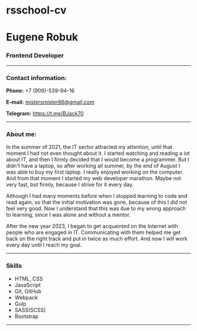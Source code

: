 # rsschool-cv

# Eugene Robuk

### Frontend Developer
***

### Contact information: 

**Phone:** +7 (909)-539-94-16

**E-mail:** mistersmister66@gmail.com

**Telegram:** https://t.me/BJack70
***
### About me:

In the summer of 2021, the IT sector attracted my attention, until that moment I had not even thought about it. I started watching and reading a lot about IT, and then I firmly decided that I would become a programmer. But I didn't have a laptop, so after working all summer, by the end of August I was able to buy my first laptop. I really enjoyed working on the computer. And from that moment I started my web developer marathon. Maybe not very fast, but firmly, because I strive for it every day.

Although I had many moments before when I stopped learning to code and read again, so that the initial motivation was gone, because of this I did not feel very good. Now I understand that this was due to my wrong approach to learning, since I was alone and without a mentor.

After the new year 2023, I began to get acquainted on the Internet with people who are engaged in IT. Communicating with them helped me get back on the right track and put in twice as much effort. And now I will work every day until I reach my goal.
***

### Skills 
  * HTML, CSS
  * JavaScript
  * Git, GitHub
  * Webpack
  * Gulp
  * SASS(SCSS)
  * Bootstrap
***
